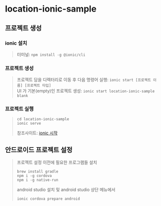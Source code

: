 # location-ionic-sample

## 프로젝트 생성
### ionic 설치
> 터미널: `npm install -g @ionic/cli` 

### 프로젝트 생성
> 프로젝트 담을 디렉터리로 이동 후 다음 명령어 실행: `ionic start [프로젝트 이름] [프로젝트 타입]`  
> UI 가 기본(empty)인 프로젝트 생성: `ionic start location-ionic-sample blank`  

### 프로젝트 실행
> ```shell
> cd location-ionic-sample
> ionic serve
> ```  
> 참조사이트: [ionic 시작](https://ionicframework.com/docs/intro/cli)

## 안드로이드 프로젝트 설정
> 프로젝트 설정 이전에 필요한 프로그램들 설치     
> ```shell 
> brew install gradle
> npm i -g cordova
> npm i -g native-run
> ```  
> 
> android studio 설치 및 android studio 상단 메뉴에서 
>
> ```shell
> ionic cordova prepare android
> ```
